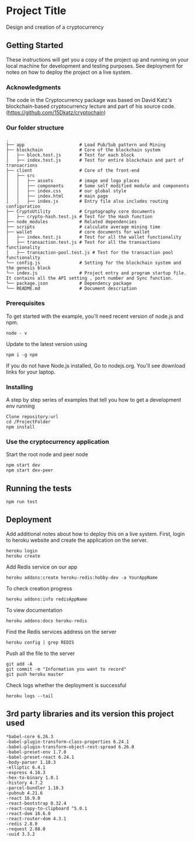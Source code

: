 # Project Title
 Design and creation of a cryptocurrency

## Getting Started
These instructions will get you a copy of the project up and running on your local machine for development and testing purposes. See deployment for notes on how to deploy the project on a live system.

### Acknowledgments
The code in the Cryptocurrency package was based on David Katz's blockchain-based cryptocurrency lecture and part of his source code.(https://github.com/15Dkatz/cryptochain)

### Our folder structure

    .
    ├── app                     # Load Pub/Sub pattern and Mining
    ├── blockchain              # Core of the blockchain system
    │   ├── block.test.js       # Test for each block
    │   ├── index.test.js       # Test for entire blockchain and part of transacrions          
    ├── client                  # Core of the front-end
    │   ├── src
    │   │   ├── assets          # image and logo places
    │   │   ├── components      # Some self modified module and components
    │   │   ├── index.css       # our global style
    │   │   ├── index.html      # main page
    │   │   ├── index.js        # Entry file also includes routing configuration
    ├── CryptoUtility           # Cryptography core documents
    │   ├── crypto-hash.test.js # Test for the Hash function
    ├── node_modules            # Related dependencies 
    ├── scripts                 # calculate average mining time
    ├── wallet                  # core documents for wallet 
    │   ├── index.test.js       # Test for all the wallet functionality
    │   ├── transaction.test.js # Test for all the transactions functionality
    │   ├── transaction-pool.test.js # Test for the transaction pool functionality
    └── config.js               # Setting for the blockchain system and the genesis block
    └── index.js                # Project entry and program startup file. It contains all the API setting , port number and Sync function.
    └── package.json            # Dependency package
    └── README.md               # Document description

### Prerequisites
To get started with the example, you'll need recent version of node.js and npm.

```
node - v
```
Update to the latest version using
```
npm i -g npm
```
If you do not have Node.js installed, Go to nodejs.org. You'll see download links for your laptop.

### Installing
A step by step series of examples that tell you how to get a development env running

```
Clone repository:url
cd /ProjectFolder
npm install
```
### Use the cryptocurrency application
Start the root node and peer node

```
npm start dev
npm start dev-peer
```

## Running the tests
```
npm run test
```

## Deployment

Add additional notes about how to deploy this on a live system. First, login to heroku website and create the application on the server.
```
heroku login
heroku create
```

Add Redis service on our app
```
heroku addons:create heroku-redis:hobby-dev -a YourAppName
```

To check creation progress
```
heroku addons:info redisAppName
```

To view documentation
```
heroku addons:docs heroku-redis
```

Find the Redis services address on the server
```
heroku config | grep REDIS
```

Push all the file to the server
```
git add -A
git commit -m "Information you want to record"
git push heroku master
```

Check logs whether the deployment is successful
```
heroku logs --tail
```

## 3rd party libraries and its version this project used
```
*babel-core 6.26.3
-babel-plugin-transform-class-properties 6.24.1
-babel-plugin-transform-object-rest-spread 6.26.0
-babel-preset-env 1.7.0
-babel-preset-react 6.24.1
-body-parser 1.18.3
-elliptic 6.4.1
-express 4.16.3
-hex-to-binary 1.0.1
-history 4.7.2
-parcel-bundler 1.10.3
-pubnub 4.21.6
-react 16.9.0
-react-bootstrap 0.32.4
-react-copy-to-clipboard ^5.0.1
-react-dom 16.6.0
-react-router-dom 4.3.1
-redis 2.8.0
-request 2.88.0
-uuid 3.3.2
```



















